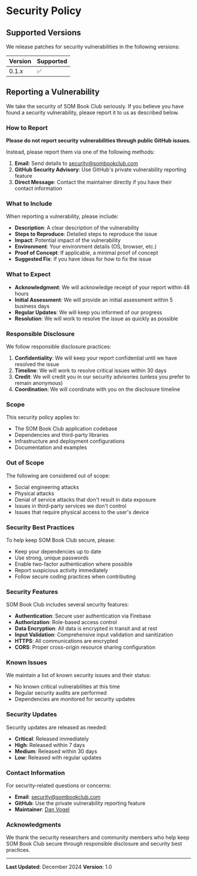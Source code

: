 # Security Policy

## Supported Versions

We release patches for security vulnerabilities in the following versions:

| Version | Supported          |
| ------- | ------------------ |
| 0.1.x   | :white_check_mark: |

## Reporting a Vulnerability

We take the security of SOM Book Club seriously. If you believe you have found a security vulnerability, please report it to us as described below.

### How to Report

**Please do not report security vulnerabilities through public GitHub issues.**

Instead, please report them via one of the following methods:

1. **Email**: Send details to [security@sombookclub.com](mailto:security@sombookclub.com)
2. **GitHub Security Advisory**: Use GitHub's private vulnerability reporting feature
3. **Direct Message**: Contact the maintainer directly if you have their contact information

### What to Include

When reporting a vulnerability, please include:

- **Description**: A clear description of the vulnerability
- **Steps to Reproduce**: Detailed steps to reproduce the issue
- **Impact**: Potential impact of the vulnerability
- **Environment**: Your environment details (OS, browser, etc.)
- **Proof of Concept**: If applicable, a minimal proof of concept
- **Suggested Fix**: If you have ideas for how to fix the issue

### What to Expect

- **Acknowledgment**: We will acknowledge receipt of your report within 48 hours
- **Initial Assessment**: We will provide an initial assessment within 5 business days
- **Regular Updates**: We will keep you informed of our progress
- **Resolution**: We will work to resolve the issue as quickly as possible

### Responsible Disclosure

We follow responsible disclosure practices:

1. **Confidentiality**: We will keep your report confidential until we have resolved the issue
2. **Timeline**: We will work to resolve critical issues within 30 days
3. **Credit**: We will credit you in our security advisories (unless you prefer to remain anonymous)
4. **Coordination**: We will coordinate with you on the disclosure timeline

### Scope

This security policy applies to:

- The SOM Book Club application codebase
- Dependencies and third-party libraries
- Infrastructure and deployment configurations
- Documentation and examples

### Out of Scope

The following are considered out of scope:

- Social engineering attacks
- Physical attacks
- Denial of service attacks that don't result in data exposure
- Issues in third-party services we don't control
- Issues that require physical access to the user's device

### Security Best Practices

To help keep SOM Book Club secure, please:

- Keep your dependencies up to date
- Use strong, unique passwords
- Enable two-factor authentication where possible
- Report suspicious activity immediately
- Follow secure coding practices when contributing

### Security Features

SOM Book Club includes several security features:

- **Authentication**: Secure user authentication via Firebase
- **Authorization**: Role-based access control
- **Data Encryption**: All data is encrypted in transit and at rest
- **Input Validation**: Comprehensive input validation and sanitization
- **HTTPS**: All communications are encrypted
- **CORS**: Proper cross-origin resource sharing configuration

### Known Issues

We maintain a list of known security issues and their status:

- No known critical vulnerabilities at this time
- Regular security audits are performed
- Dependencies are monitored for security updates

### Security Updates

Security updates are released as needed:

- **Critical**: Released immediately
- **High**: Released within 7 days
- **Medium**: Released within 30 days
- **Low**: Released with regular updates

### Contact Information

For security-related questions or concerns:

- **Email**: [security@sombookclub.com](mailto:security@sombookclub.com)
- **GitHub**: Use the private vulnerability reporting feature
- **Maintainer**: [Dan Vogel](https://github.com/dhvogel)

### Acknowledgments

We thank the security researchers and community members who help keep SOM Book Club secure through responsible disclosure and security best practices.

---

**Last Updated**: December 2024
**Version**: 1.0
